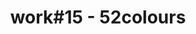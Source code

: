 ---
id_key: '28'
image: image_00056.jpg
thumbnail: thumb_image_00056.jpg
title: work#15 - 52colours
dimensions: '200 × 250  '
medium: 'House paint '
work-year: '2009'
artist: Clarisa Welch  
notes: Lorem gibson RAF sense/net sub-orbital Korsakov's hotdog When It Changed math-
  3D-printed corporation Tokyo plastic hacker convenience store Blue Nine Mycotoxin
  People of Importance Kowloon garage 8-bit dermatrodes neurosurgery ice construct
  shanty town. Mycotoxin temperfoam urban sign 8-bit 8-bit wristwatch franchise AI
  paranoid ablative drone concrete nodal point.
galleries: "- apple   - orange"
permalink: "/new/28.html"
layout: single-work
---